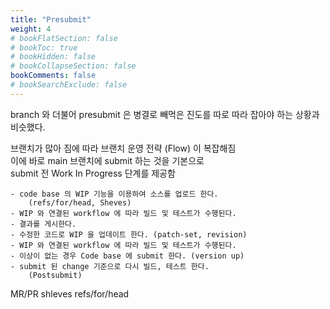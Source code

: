 ```yaml
---
title: "Presubmit"
weight: 4
# bookFlatSection: false
# bookToc: true
# bookHidden: false
# bookCollapseSection: false
bookComments: false
# bookSearchExclude: false
---
```


branch 와 더불어 presubmit 은 병결로 빼먹은 진도를 따로 따라 잡아야 하는 상황과 비슷했다.  


브랜치가 많아 짐에 따라 브랜치 운영 전략 (Flow) 이 복잡해짐  
이에 바로 main 브랜치에 submit 하는 것을 기본으로  
submit 전 Work In Progress 단계를 제공함  

    - code base 의 WIP 기능을 이용하여 소스를 업로드 한다.  
        (refs/for/head, Sheves)
    - WIP 와 연결된 workflow 에 따라 빌드 및 테스트가 수행된다.
    - 결과를 게시한다.
    - 수정한 코드로 WIP 을 업데이트 한다. (patch-set, revision)
    - WIP 와 연결된 workflow 에 따라 빌드 및 테스트가 수행된다.
    - 이상이 없는 경우 Code base 에 submit 한다. (version up)
    - submit 된 change 기준으로 다시 빌드, 테스트 한다.  
        (Postsubmit)

MR/PR 
shleves
refs/for/head